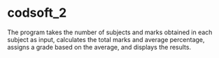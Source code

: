 # codsoft_2
 The program takes the number of subjects and marks obtained in each subject as input, calculates the total marks and average percentage, assigns a grade based on the average, and displays the results.
